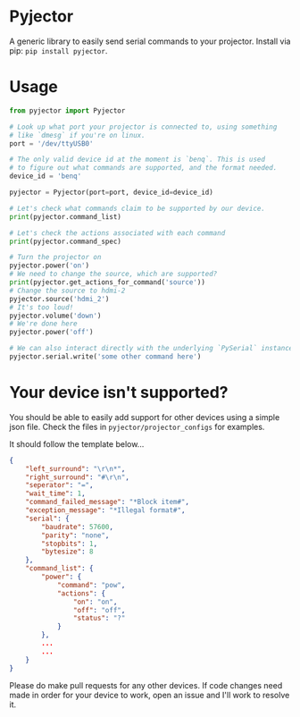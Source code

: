 Pyjector
========

A generic library to easily send serial commands to your projector.
Install via pip: `pip install pyjector`.


Usage
=====

```Python
from pyjector import Pyjector

# Look up what port your projector is connected to, using something
# like `dmesg` if you're on linux.
port = '/dev/ttyUSB0'

# The only valid device id at the moment is `benq`. This is used
# to figure out what commands are supported, and the format needed.
device_id = 'benq'

pyjector = Pyjector(port=port, device_id=device_id)

# Let's check what commands claim to be supported by our device.
print(pyjector.command_list)

# Let's check the actions associated with each command
print(pyjector.command_spec)

# Turn the projector on
pyjector.power('on')
# We need to change the source, which are supported?
print(pyjector.get_actions_for_command('source'))
# Change the source to hdmi-2
pyjector.source('hdmi_2')
# It's too loud!
pyjector.volume('down')
# We're done here
pyjector.power('off')

# We can also interact directly with the underlying `PySerial` instance
pyjector.serial.write('some other command here')
```

Your device isn't supported?
============================

You should be able to easily add support for other devices using a
simple json file. Check the files in `pyjector/projector_configs` for examples.

It should follow the template below...

```JSON
{
    "left_surround": "\r\n*",
    "right_surround": "#\r\n",
    "seperator": "=",
    "wait_time": 1,
    "command_failed_message": "*Block item#",
    "exception_message": "*Illegal format#",
    "serial": {
        "baudrate": 57600,
        "parity": "none",
        "stopbits": 1,
        "bytesize": 8
    },
    "command_list": {
        "power": {
            "command": "pow",
            "actions": {
                "on": "on",
                "off": "off",
                "status": "?"
            }
        },
        ...
        ...
    }
}
```
Please do make pull requests for any other devices.  If code changes need made
in order for your device to work, open an issue and I'll work to resolve it.
